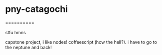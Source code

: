 # pny-catagochi
==========

stfu hmns

capstone project, i like nodes! coffeescript (how the hell?).
i have to go to the neptune and back!
